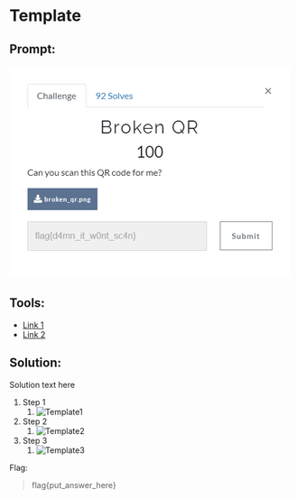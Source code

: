 # Template
## Prompt:
![Template](/images/broken_qr_prompt.png)

## Tools:
- [Link 1](fully_1)
- [Link 2](fully_2) 

## Solution:
Solution text here

1. Step 1
    1. ![Template1](/images/template_1.png)
1. Step 2
    1. ![Template2](/images/template_2.png)
1. Step 3
    1. ![Template3](/images/template_3.png)

Flag:
> flag{put_answer_here}